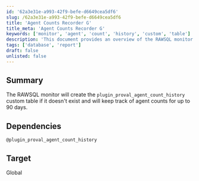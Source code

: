 ```yaml
---
id: '62a3e31e-a993-42f9-befe-d6649cea5df6'
slug: /62a3e31e-a993-42f9-befe-d6649cea5df6
title: 'Agent Counts Recorder G'
title_meta: 'Agent Counts Recorder G'
keywords: ['monitor', 'agent', 'count', 'history', 'custom', 'table']
description: 'This document provides an overview of the RAWSQL monitor that creates the custom table `plugin_proval_agent_count_history` to track agent counts over a period of 90 days, ensuring efficient monitoring and management of agents.'
tags: ['database', 'report']
draft: false
unlisted: false
---
```


## Summary

The RAWSQL monitor will create the `plugin_proval_agent_count_history` custom table if it doesn't exist and will keep track of agent counts for up to 90 days.

## Dependencies

`@plugin_proval_agent_count_history`

## Target

Global
